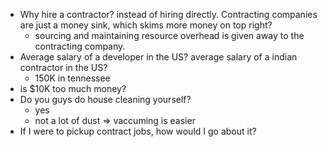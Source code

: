 - Why hire a contractor? instead of hiring directly. Contracting companies are just a money sink, which skims more money on top right?
  - sourcing and maintaining resource overhead is given away to the contracting company. 
- Average salary of a developer in the US? average salary of a indian contractor in the US?
  - 150K in tennessee
- is $10K too much money?
- Do you guys do house cleaning yourself?
  - yes
  - not a lot of dust => vaccuming is easier
- If I were to pickup contract jobs, how would I go about it?